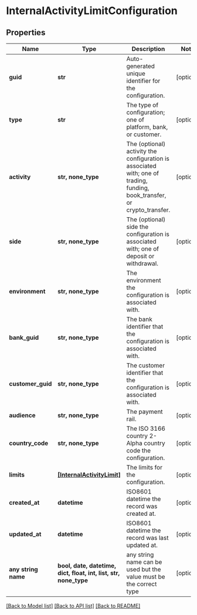 # InternalActivityLimitConfiguration


## Properties
Name | Type | Description | Notes
------------ | ------------- | ------------- | -------------
**guid** | **str** | Auto-generated unique identifier for the configuration. | [optional] 
**type** | **str** | The type of configuration; one of platform, bank, or customer. | [optional] 
**activity** | **str, none_type** | The (optional) activity the configuration is associated with; one of trading, funding, book_transfer, or crypto_transfer. | [optional] 
**side** | **str, none_type** | The (optional) side the configuration is associated with; one of deposit or withdrawal. | [optional] 
**environment** | **str, none_type** | The environment the configuration is associated with. | [optional] 
**bank_guid** | **str, none_type** | The bank identifier that the configuration is associated with. | [optional] 
**customer_guid** | **str, none_type** | The customer identifier that the configuration is associated with. | [optional] 
**audience** | **str, none_type** | The payment rail. | [optional] 
**country_code** | **str, none_type** | The ISO 3166 country 2-Alpha country code the configuration. | [optional] 
**limits** | [**[InternalActivityLimit]**](InternalActivityLimit.md) | The limits for the configuration. | [optional] 
**created_at** | **datetime** | ISO8601 datetime the record was created at. | [optional] 
**updated_at** | **datetime** | ISO8601 datetime the record was last updated at. | [optional] 
**any string name** | **bool, date, datetime, dict, float, int, list, str, none_type** | any string name can be used but the value must be the correct type | [optional]

[[Back to Model list]](../README.md#documentation-for-models) [[Back to API list]](../README.md#documentation-for-api-endpoints) [[Back to README]](../README.md)


